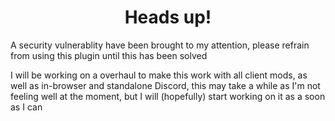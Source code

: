 <h1 align="center">Heads up!</h1>

A security vulnerablity have been brought to my attention, please refrain from using this plugin until this has been solved

I will be working on a overhaul to make this work with all client mods, as well as in-browser and standalone Discord, this may take a while as I'm not feeling well at the moment, but I will (hopefully) start working on it as a soon as I can
